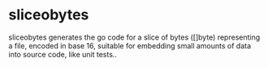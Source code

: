 # sliceobytes
sliceobytes generates the go code for a slice of bytes ([]byte) representing a file, encoded in base 16, suitable for embedding small amounts of data into source code, like unit tests..
